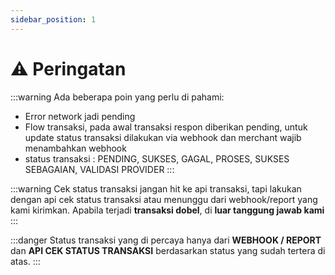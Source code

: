 ```yaml
---
sidebar_position: 1
---
```


# ⚠️ Peringatan
:::warning
Ada beberapa poin yang perlu di pahami:
- Error network jadi pending
- Flow transaksi, pada awal transaksi respon diberikan pending, untuk update status transaksi dilakukan via webhook dan merchant wajib menambahkan webhook
- status transaksi : PENDING, SUKSES,  GAGAL, PROSES, SUKSES SEBAGAIAN, VALIDASI PROVIDER
:::


:::warning
Cek status transaksi jangan hit ke api transaksi, tapi lakukan dengan api cek status transaksi atau menunggu dari webhook/report yang kami kirimkan. Apabila terjadi **transaksi dobel**, di **luar tanggung jawab kami**
:::

:::danger
Status transaksi yang di percaya hanya dari **WEBHOOK / REPORT** dan **API CEK STATUS TRANSAKSI** berdasarkan status yang sudah tertera di atas.
:::

